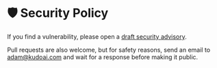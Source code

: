 # 🛡️ Security Policy

If you find a vulnerability, please open a [draft security advisory](https://github.com/adamlui/js-utils/security/advisories/new).

Pull requests are also welcome, but for safety reasons, send an email to adam@kudoai.com and wait for a response before making it public.
